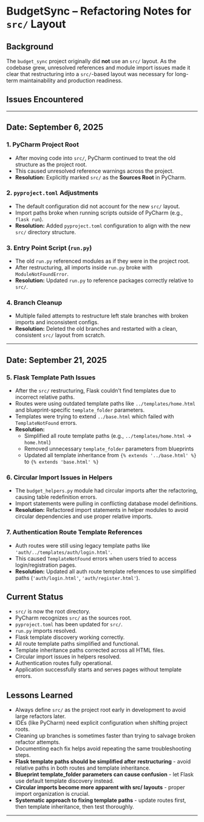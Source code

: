 # BudgetSync – Refactoring Notes for `src/` Layout

## Background
The `budget_sync` project originally did **not** use an `src/` layout. As the codebase grew, unresolved references and module import issues made it clear that restructuring into a `src/`-based layout was necessary for long-term maintainability and production readiness.

## Issues Encountered

--------------------------------------------------------
Date: September 6, 2025
--------------------------------------------------------

### 1. PyCharm Project Root
- After moving code into `src/`, PyCharm continued to treat the old structure as the project root.
- This caused unresolved reference warnings across the project.
- **Resolution:** Explicitly marked `src/` as the **Sources Root** in PyCharm.

### 2. `pyproject.toml` Adjustments
- The default configuration did not account for the new `src/` layout.
- Import paths broke when running scripts outside of PyCharm (e.g., `flask run`).
- **Resolution:** Added `pyproject.toml` configuration to align with the new `src/` directory structure.

### 3. Entry Point Script (`run.py`)
- The old `run.py` referenced modules as if they were in the project root.
- After restructuring, all imports inside `run.py` broke with `ModuleNotFoundError`.
- **Resolution:** Updated `run.py` to reference packages correctly relative to `src/`.

### 4. Branch Cleanup
- Multiple failed attempts to restructure left stale branches with broken imports and inconsistent configs.
- **Resolution:** Deleted the old branches and restarted with a clean, consistent `src/` layout from scratch.

--------------------------------------------------------
Date: September 21, 2025
--------------------------------------------------------

### 5. Flask Template Path Issues
- After the `src/` restructuring, Flask couldn't find templates due to incorrect relative paths.
- Routes were using outdated template paths like `../templates/home.html` and blueprint-specific `template_folder` parameters.
- Templates were trying to extend `../base.html` which failed with `TemplateNotFound` errors.
- **Resolution:** 
  - Simplified all route template paths (e.g., `../templates/home.html` → `home.html`)
  - Removed unnecessary `template_folder` parameters from blueprints
  - Updated all template inheritance from `{% extends '../base.html' %}` to `{% extends 'base.html' %}`

### 6. Circular Import Issues in Helpers
- The `budget_helpers.py` module had circular imports after the refactoring, causing table redefinition errors.
- Import statements were pulling in conflicting database model definitions.
- **Resolution:** Refactored import statements in helper modules to avoid circular dependencies and use proper relative imports.

### 7. Authentication Route Template References  
- Auth routes were still using legacy template paths like `'auth/../templates/auth/login.html'`.
- This caused `TemplateNotFound` errors when users tried to access login/registration pages.
- **Resolution:** Updated all auth route template references to use simplified paths (`'auth/login.html'`, `'auth/register.html'`).

## Current Status
- `src/` is now the root directory.
- PyCharm recognizes `src/` as the sources root.
- `pyproject.toml` has been updated for `src/`.
- `run.py` imports resolved.
- Flask template discovery working correctly.
- All route template paths simplified and functional.
- Template inheritance paths corrected across all HTML files.
- Circular import issues in helpers resolved.
- Authentication routes fully operational.
- Application successfully starts and serves pages without template errors.

## Lessons Learned
- Always define `src/` as the project root early in development to avoid large refactors later.
- IDEs (like PyCharm) need explicit configuration when shifting project roots.
- Cleaning up branches is sometimes faster than trying to salvage broken refactor attempts.
- Documenting each fix helps avoid repeating the same troubleshooting steps.
- **Flask template paths should be simplified after restructuring** - avoid relative paths in both routes and template inheritance.
- **Blueprint template_folder parameters can cause confusion** - let Flask use default template discovery instead.
- **Circular imports become more apparent with src/ layouts** - proper import organization is crucial.
- **Systematic approach to fixing template paths** - update routes first, then template inheritance, then test thoroughly.

---
